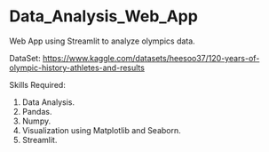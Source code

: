 # Data_Analysis_Web_App
Web App using Streamlit to analyze olympics data. 

DataSet: https://www.kaggle.com/datasets/heesoo37/120-years-of-olympic-history-athletes-and-results

Skills Required:

1. Data Analysis.
2. Pandas.
3. Numpy.
4. Visualization using Matplotlib and Seaborn.
5. Streamlit.
